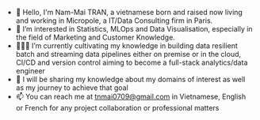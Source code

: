 - 👋 Hello, I'm Nam-Mai TRAN, a vietnamese born and raised now living and working in Micropole, a IT/Data Consulting firm in Paris.
- 👀 I’m interested in Statistics, MLOps and Data Visualisation, especially in the field of Marketing and Customer Knowledge.
- 👩🏽‍💻 I’m currently cultivating my knowledge in building data resilient batch and streaming data pipelines either on premise or in the cloud, CI/CD and version control aiming to become a full-stack analytics/data engineer
- 🦾 I will be sharing my knowledge about my domains of interest as well as my journey to achieve that goal
- 📫 You can reach me at tnmai0709@gmail.com in Vietnamese, English or French for any project collaboration or professional matters

<!---
trannammai/trannammai is a ✨ special ✨ repository because its `README.md` (this file) appears on your GitHub profile.
You can click the Preview link to take a look at your changes.
--->
